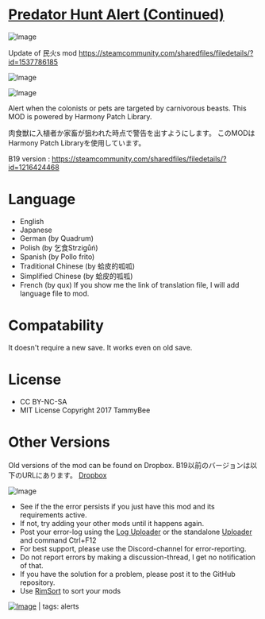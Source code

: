 # [Predator Hunt Alert (Continued)](https://steamcommunity.com/sharedfiles/filedetails/?id=3274792989)

![Image](https://i.imgur.com/buuPQel.png)

Update of 民火s mod https://steamcommunity.com/sharedfiles/filedetails/?id=1537786185

![Image](https://i.imgur.com/pufA0kM.png)
	
![Image](https://i.imgur.com/Z4GOv8H.png)

Alert when the colonists or pets are targeted by carnivorous beasts.
This MOD is powered by Harmony Patch Library.

肉食獣に入植者か家畜が狙われた時点で警告を出すようにします。
このMODはHarmony Patch Libraryを使用しています。

B19 version : https://steamcommunity.com/sharedfiles/filedetails/?id=1216424468

# Language

- English
- Japanese
- German (by Quadrum)
- Polish (by 乞食Strzigůń)
- Spanish (by Pollo frito)
- Traditional Chinese (by 蛤皮的呱呱)
- Simplified Chinese (by 蛤皮的呱呱)
- French (by qux)
If you show me the link of translation file, I will add language file to mod.

# Compatability

It doesn't require a new save.
It works even on old save.

# License

- CC BY-NC-SA
- MIT License
Copyright 2017 TammyBee

# Other Versions

Old versions of the mod can be found on Dropbox.
B19以前のバージョンは以下のURLにあります。
[Dropbox](https://www.dropbox.com/sh/07jjb6ta9c81l4c/AADQBglcxq1tq21FbQm0_8loa)

![Image](https://i.imgur.com/PwoNOj4.png)



-  See if the the error persists if you just have this mod and its requirements active.
-  If not, try adding your other mods until it happens again.
-  Post your error-log using the [Log Uploader](https://steamcommunity.com/sharedfiles/filedetails/?id=2873415404) or the standalone [Uploader](https://steamcommunity.com/sharedfiles/filedetails/?id=2873415404) and command Ctrl+F12
-  For best support, please use the Discord-channel for error-reporting.
-  Do not report errors by making a discussion-thread, I get no notification of that.
-  If you have the solution for a problem, please post it to the GitHub repository.
-  Use [RimSort](https://github.com/RimSort/RimSort/releases/latest) to sort your mods

 

[![Image](https://img.shields.io/github/v/release/emipa606/PredatorHuntAlert?label=latest%20version&style=plastic&color=9f1111&labelColor=black)](https://steamcommunity.com/sharedfiles/filedetails/changelog/3274792989) | tags: alerts
